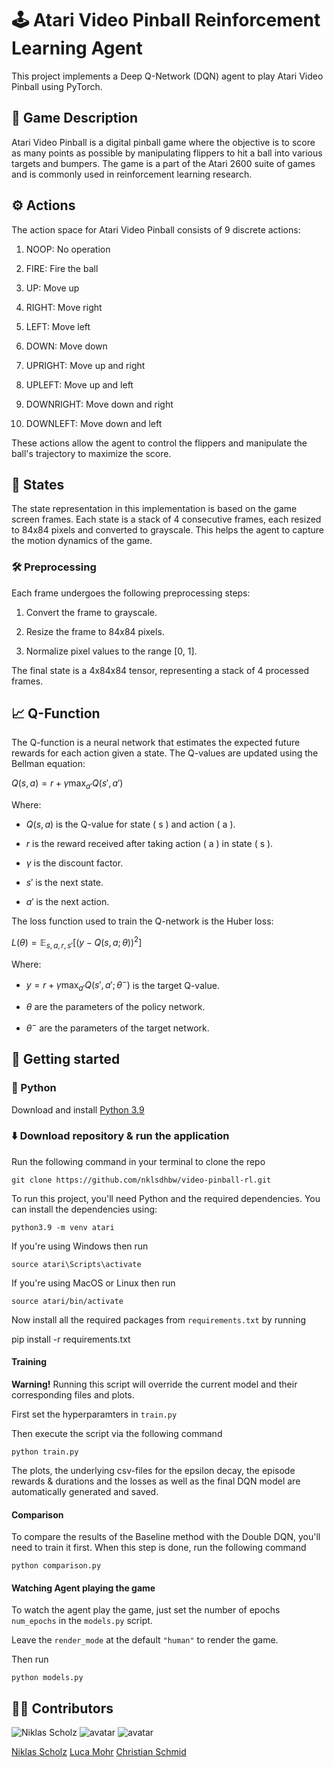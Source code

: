 # 🕹️ Atari Video Pinball Reinforcement Learning Agent

  

  

This project implements a Deep Q-Network (DQN) agent to play Atari Video Pinball using PyTorch.

  

  

## 📖 Game Description

  

  

Atari Video Pinball is a digital pinball game where the objective is to score as many points as possible by manipulating flippers to hit a ball into various targets and bumpers. The game is a part of the Atari 2600 suite of games and is commonly used in reinforcement learning research.

  

  

## ⚙️ Actions

  

  

The action space for Atari Video Pinball consists of 9 discrete actions:

  

  

1. NOOP: No operation

  

2. FIRE: Fire the ball

  

3. UP: Move up

  

4. RIGHT: Move right

  

5. LEFT: Move left

  

6. DOWN: Move down

  

7. UPRIGHT: Move up and right

  

8. UPLEFT: Move up and left

  

9. DOWNRIGHT: Move down and right

  

10. DOWNLEFT: Move down and left

  

  

These actions allow the agent to control the flippers and manipulate the ball's trajectory to maximize the score.

  

  

## 🧮 States

  

  

The state representation in this implementation is based on the game screen frames. Each state is a stack of 4 consecutive frames, each resized to 84x84 pixels and converted to grayscale. This helps the agent to capture the motion dynamics of the game.

  

  

### 🛠️ Preprocessing

  

  

Each frame undergoes the following preprocessing steps:

  

  

1. Convert the frame to grayscale.

  

2. Resize the frame to 84x84 pixels.

  

3. Normalize pixel values to the range [0, 1].

  

  

The final state is a 4x84x84 tensor, representing a stack of 4 processed frames.

  

  

## 📈 Q-Function

  

  

The Q-function is a neural network that estimates the expected future rewards for each action given a state. The Q-values are updated using the Bellman equation:

  

  

$Q(s, a) = r + \gamma  \max_{a'} Q(s', a')$

  

  

Where:

  

- $Q(s, a)$ is the Q-value for state \( s \) and action \( a \).

  

- $r$ is the reward received after taking action \( a \) in state \( s \).

  

- $\gamma$ is the discount factor.

  

- $s'$ is the next state.

  

- $a'$ is the next action.

  

  

The loss function used to train the Q-network is the Huber loss:

  

  

$L(\theta) = \mathbb{E}_{s, a, r, s'} \left[ \left( y - Q(s, a; \theta) \right)^2  \right]$

  

  

Where:

  

- $y = r + \gamma  \max_{a'} Q(s', a'; \theta^{-})$ is the target Q-value.

  

- $\theta$ are the parameters of the policy network.

  

- $\theta^{-}$ are the parameters of the target network.

  

  

## 🚀 Getting started

  

### 🐍 Python

  

[](https://github.com/nklsdhbw/election-manifestos-analysis#-python)

  

Download and install [Python 3.9](https://www.python.org/downloads/)

  

### ⬇️ Download repository & run the application

Run the following command in your terminal to clone the repo

  

	git clone https://github.com/nklsdhbw/video-pinball-rl.git

  

To run this project, you'll need Python and the required dependencies. You can install the dependencies using:

  

  
  
  

	python3.9 -m venv atari

  

If you're using Windows then run

  

	source atari\Scripts\activate

  

If you're using MacOS or Linux then run

  

	source atari/bin/activate

Now install all the required packages from `requirements.txt` by running

pip install -r requirements.txt

  

#### Training

<b> Warning!</b> Running this script will override the current model and their corresponding files and plots.

  

First set the hyperparamters in `train.py`

Then execute the script via the following command

  

	python train.py

The plots, the underlying csv-files for the epsilon decay, the episode rewards & durations and the losses as well as the final DQN model are automatically generated and saved.

#### Comparison

To compare the results of the Baseline method with the Double DQN, you'll need to train it first. When this step is done, run the following command

  

	python comparison.py

  

#### Watching Agent playing the game

To watch the agent play the game, just set the number of epochs `num_epochs` in the `models.py` script.

Leave the `render_mode` at the default `"human"` to render the game.

Then run


	python models.py


## ✍🏼 Contributors
![Niklas Scholz](https://images.weserv.nl/?url=avatars.githubusercontent.com/u/96066220?v=4&h=100&w=100&fit=cover&mask=circle&maxage=7d) ![avatar](https://images.weserv.nl/?url=avatars.githubusercontent.com/u/96065475?v=4&h=100&w=100&fit=cover&mask=circle&maxage=7d) ![avatar](https://images.weserv.nl/?url=avatars.githubusercontent.com/u/28670581?v=4&h=100&w=100&fit=cover&mask=circle&maxage=7d) 

[Niklas Scholz](https://github.com/nklsdhbw?tab=repositories) [Luca Mohr](https://github.com/Luca2732) [Christian Schmid](https://github.com/chris017) 